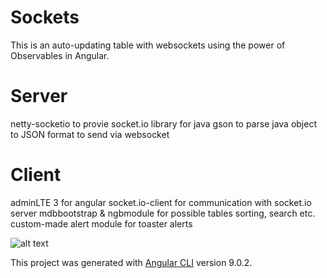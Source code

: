 # Sockets
This is an auto-updating table with websockets using the power of Observables in Angular.

# Server
netty-socketio to provie socket.io library for java
gson to parse java object to JSON format to send via websocket

# Client
adminLTE 3 for angular
socket.io-client for communication with socket.io server
mdbbootstrap & ngbmodule for possible tables sorting, search etc.
custom-made alert module for toaster alerts

![alt text](https://i.gyazo.com/46ac1834050c07542d573189d01a2798.png)

This project was generated with [Angular CLI](https://github.com/angular/angular-cli) version 9.0.2.
